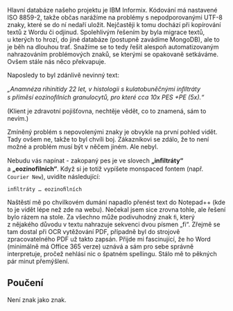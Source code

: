 Hlavní databáze našeho projektu je IBM Informix. Kódování má nastavené ISO 8859-2, takže občas narážíme na problémy s&nbsp;nepodporovanými UTF-8 znaky, které se do ní nedaří uložit. Nejčastěji k&nbsp;tomu dochází při kopírování textů z&nbsp;Wordu či odjinud. Spolehlivým řešením by byla migrace textů, u&nbsp;kterých to hrozí, do jiné databáze (postupně zavádíme MongoDB), ale to je běh na dlouhou trať. Snažíme se to tedy řešit alespoň automatizovaným nahrazováním problémových znaků, se kterými se opakovaně setkáváme. Ovšem stále nás něco překvapuje.

Naposledy to byl zdánlivě nevinný text:

_„Anamnéza rihinitidy 22 let, v&nbsp;histologii s&nbsp;kulatobuněčnými inﬁltráty s&nbsp;příměsí eozinoﬁlních granulocytů, pro které cca 10x PES +PE (5x).“_

(Klient je zdravotní pojišťovna, nechtěje vědět, co to znamená, sám to nevím.)

Zmíněný problém s&nbsp;nepovolenými znaky je obvykle na první pohled vidět. Tady ovšem ne, takže to byl chvíli boj. Zákazníkovi se zdálo, že to není možné a&nbsp;problém musí být v&nbsp;něčem jiném. Ale nebyl.

Nebudu vás napínat -&nbsp;zakopaný pes je ve slovech **„inﬁltráty“** a&nbsp;**„eozinoﬁlních“**. Když si je totiž vypíšete monspaced fontem (např. `Courier New`), uvidíte následující:

```
inﬁltráty … eozinoﬁlních
```

Naštěstí mě po chvilkovém dumání napadlo přenést text do Notepad++ (kde to je vidět lépe než zde na webu). Nečekal jsem sice zrovna tohle, ale řešení bylo rázem na stole. Za všechno může podivuhodný znak `ﬁ`, který z&nbsp;nějakého důvodu v&nbsp;textu nahrazuje sekvenci dvou písmen „fi“. Zřejmě se tam dostal při OCR vytěžování PDF, případně byl do strojově zpracovatelného PDF už takto zapsán. Přijde mi fascinující, že ho Word (minimálně má Office 365 verze) uznává a&nbsp;sám pro sebe správně interpretuje, pročež nehlásí nic o&nbsp;špatném spellingu. Stálo mě to pěkných pár minut přemýšlení.

## Poučení
Není znak jako znak.
